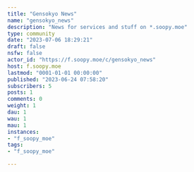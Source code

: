 ```yaml
---
title: "Gensokyo News" 
name: "gensokyo_news"
description: "News for services and stuff on *.soopy.moe"
type: community
date: "2023-07-06 18:29:21"
draft: false
nsfw: false
actor_id: "https://f.soopy.moe/c/gensokyo_news"
host: f.soopy.moe
lastmod: "0001-01-01 00:00:00"
published: "2023-06-24 07:58:20"
subscribers: 5
posts: 1
comments: 0
weight: 1
dau: 1
wau: 1
mau: 1
instances:
- "f_soopy_moe"
tags: 
- "f_soopy_moe"

---
```


